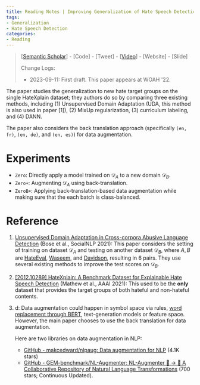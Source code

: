 ```yaml
---
title: Reading Notes | Improving Generalization of Hate Speech Detection Systems to Novel Target Groups via Domain Adaptation
tags: 
- Generalization
- Hate Speech Detection
categories:
- Reading
---
```


> [[Semantic Scholar](https://www.semanticscholar.org/paper/Improving-Generalization-of-Hate-Speech-Detection-Ludwig-Dolos/bb774e72ee7ba8a3bb4db5ae76c4f2937b7437e9)] - [Code] - [Tweet] - [[Video](https://aclanthology.org/2022.woah-1.4.mp4)] - [Website] - [Slide]
>
> Change Logs:
>
> - 2023-09-11: First draft. This paper appears at WOAH '22.

The paper studies the generalization to new hate target groups on the single HateXplain dataset; they authors do so by comparing three existing methods, including (1) Unsupervised Domain Adaptation (UDA, this method is also used in paper [1]), (2) MixUp regularization, (3) curriculum labeling, and (4) DANN.

The paper also considers the back translation approach (specifically `(en, fr)`, `(en, de)`, and `(en, es)`) for data augmentation. 

# Experiments

- `Zero`: Directly apply a model trained on $\mathcal{D}_A$ to a new domain $\mathcal{D}_B$.
- `Zero+`: Augmenting $\mathcal{D}_A$ using back-translation.
- `ZeroB+`: Applying back-translation-based data augmentation while making sure that the each batch is class-balanced.

# Reference

1. [Unsupervised Domain Adaptation in Cross-corpora Abusive Language Detection](https://aclanthology.org/2021.socialnlp-1.10) (Bose et al., SocialNLP 2021): This paper considers the setting of training on dataset $\mathcal{D}_A$ and testing on another dataset $\mathcal{D}_B$, where $A, B$ are [HateEval](https://aclanthology.org/S19-2007/), [Waseem](https://aclanthology.org/N16-2013/), and [Davidson](https://arxiv.org/abs/1703.04009), resulting in 6 pairs. They use several existing methods to improve the test scores on $\mathcal{D}_B$.

2. [[2012.10289] HateXplain: A Benchmark Dataset for Explainable Hate Speech Detection](https://arxiv.org/abs/2012.10289) (Mathew et al., AAAI 2021): This used to be the **only** dataset that provides the target groups of both hateful and non-hateful contents.

3. d: Data augmentation could happen in symbol space via rules, [word replacement through BERT](https://arxiv.org/abs/1812.06705),  text-generation models or feature space. However, the main paper chooses to use the back translation for data augmentation. 

    Here are two libraries on data augmentation in NLP:

    - [GitHub - makcedward/nlpaug: Data augmentation for NLP](https://github.com/makcedward/nlpaug) (4.1K stars)
    - [GitHub - GEM-benchmark/NL-Augmenter: NL-Augmenter 🦎 → 🐍 A Collaborative Repository of Natural Language Transformations](https://github.com/GEM-benchmark/NL-Augmenter) (700 stars; Continuous Updated).

